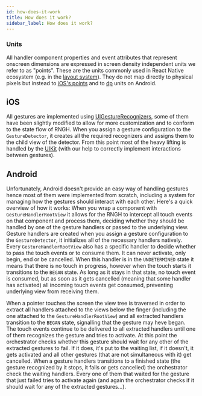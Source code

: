 ```yaml
---
id: how-does-it-work
title: How does it work?
sidebar_label: How does it work?
---
```


### Units

All handler component properties and event attributes that represent onscreen dimensions are expressed in screen density independent units we refer to as "points".
These are the units commonly used in React Native ecosystem (e.g. in the [layout system](http://facebook.github.io/react-native/docs/flexbox.html)).
They do not map directly to physical pixels but instead to [iOS's points](https://developer.apple.com/library/content/documentation/2DDrawing/Conceptual/DrawingPrintingiOS/GraphicsDrawingOverview/GraphicsDrawingOverview.html#//apple_ref/doc/uid/TP40010156-CH14-SW7) and to [dp](https://developer.android.com/guide/topics/resources/more-resources#Dimension) units on Android.

## iOS

All gestures are implemented using [UIGestureRecognizers](https://developer.apple.com/documentation/uikit/uigesturerecognizer?language=objc), some of them have been slightly modified to allow for more customization and to conform to the state flow of RNGH. When you assign a gesture configuration to the `GestureDetector`, it creates all the required recognizers and assigns them to the child view of the detector. From this point most of the heavy lifting is handled by the [UIKit](https://developer.apple.com/documentation/uikit?language=objc) (with our help to correctly implement interactions between gestures).

## Android

Unfortunately, Android doesn't provide an easy way of handling gestures hence most of them were implemented from scratch, including a system for managing how the gestures should interact with each other. Here's a quick overview of how it works:
When you wrap a component with `GestureHandlerRootView` it allows for the RNGH to intercept all touch events on that component and process them, deciding whether they should be handled by one of the gesture handlers or passed to the underlying view. Gesture handlers are created when you assign a gesture configuration to the `GestureDetector`, it initializes all of the necessary handlers natively. Every `GestureHandlerRootView` also has a specific handler to decide whether to pass the touch events or to consume them. It can never activate, only begin, end or be cancelled. When this handler is in the `UNDETERMINED` state it means that there is no touch in progress, however when the touch starts it transitions to the `BEGAN` state. As long as it stays in that state, no touch event is consumed, but as soon as it gets cancelled (meaning that some handler has activated) all incoming touch events get consumed, preventing underlying view from receiving them.

When a pointer touches the screen the view tree is traversed in order to extract all handlers attached to the views below the finger (including the one attached to the `GestureHandlerRootView`) and all extracted handlers transition to the `BEGAN` state, signalling that the gesture may heve began. The touch events continue to be delivered to all extracted handlers until one of them recognizes the gesture and tries to activate. At this point the orchestrator checks whether this gesture should wait for any other of the extracted gestures to fail. If it does, it's put to the waiting list, if it doesn't, it gets activated and all other gestures (that are not simultaneous with it) get cancelled. When a gesture handlers transitions to a finished state (the gesture recognized by it stops, it fails or gets cancelled) the orchestrator check the waiting handlers. Every one of them that waited for the gesture that just failed tries to activate again (and again the orchestrator checks if it should wait for any of the extracted gestures...).
